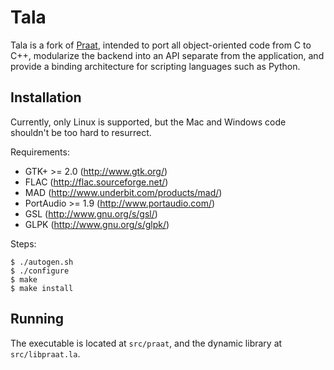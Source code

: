 # Tala #

Tala is a fork of [Praat](http://www.fon.hum.uva.nl/praat/), intended to port all object-oriented
code from C to C++, modularize the backend into an API separate from the application, and provide a
binding architecture for scripting languages such as Python.

## Installation ##

Currently, only Linux is supported, but the Mac and Windows code shouldn't be too hard to
resurrect.

Requirements:

* GTK+ >= 2.0 (http://www.gtk.org/)
* FLAC (http://flac.sourceforge.net/)
* MAD (http://www.underbit.com/products/mad/)
* PortAudio >= 1.9 (http://www.portaudio.com/)
* GSL (http://www.gnu.org/s/gsl/)
* GLPK (http://www.gnu.org/s/glpk/)

Steps:

```
$ ./autogen.sh
$ ./configure
$ make
$ make install
```

## Running ##

The executable is located at `src/praat`, and the dynamic library at `src/libpraat.la`.
